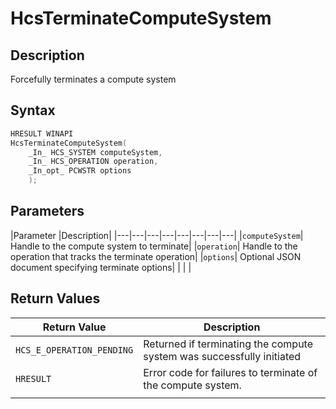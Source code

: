 # HcsTerminateComputeSystem

## Description

Forcefully terminates a compute system

## Syntax

```cpp
HRESULT WINAPI
HcsTerminateComputeSystem(
    _In_ HCS_SYSTEM computeSystem,
    _In_ HCS_OPERATION operation,
    _In_opt_ PCWSTR options
    );
```

## Parameters

|Parameter     |Description|
|---|---|---|---|---|---|---|---|
|`computeSystem`| Handle to the compute system to terminate|
|`operation`| Handle to the operation that tracks the terminate operation|
|`options`| Optional JSON document specifying terminate options|
|    |    |

## Return Values

|Return Value | Description|
|---|---|
|`HCS_E_OPERATION_PENDING`|Returned if terminating the compute system was successfully initiated|
|`HRESULT`|Error code for failures to terminate of the compute system.|
|     |     |
